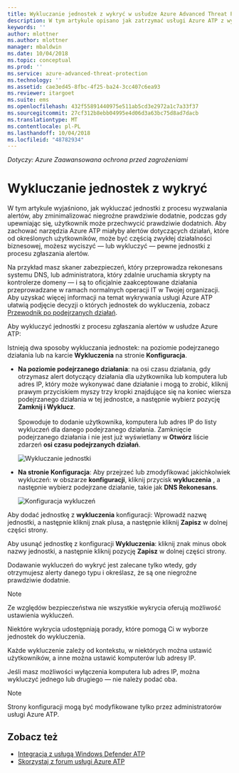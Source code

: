 ```yaml
---
title: Wykluczanie jednostek z wykryć w usłudze Azure Advanced Threat Protection | Dokumentacja firmy Microsoft
description: W tym artykule opisano jak zatrzymać usługi Azure ATP z wykrywanie określonych działań jednostek jako podejrzanych
keywords: ''
author: mlottner
ms.author: mlottner
manager: mbaldwin
ms.date: 10/04/2018
ms.topic: conceptual
ms.prod: ''
ms.service: azure-advanced-threat-protection
ms.technology: ''
ms.assetid: cae3ed45-8fbc-4f25-ba24-3cc407c6ea93
ms.reviewer: itargoet
ms.suite: ems
ms.openlocfilehash: 432f55891440975e511ab5cd3e2972a1c7a33f37
ms.sourcegitcommit: 27cf312b8ebb04995e4d06d3a63bc75d8ad7dacb
ms.translationtype: MT
ms.contentlocale: pl-PL
ms.lasthandoff: 10/04/2018
ms.locfileid: "48782934"
---
```

*Dotyczy: Azure Zaawansowana ochrona przed zagrożeniami*



# <a name="excluding-entities-from-detections"></a>Wykluczanie jednostek z wykryć
W tym artykule wyjaśniono, jak wykluczać jednostki z procesu wyzwalania alertów, aby zminimalizować niegroźne prawdziwie dodatnie, podczas gdy upewniając się, użytkownik może przechwycić prawdziwie dodatnich. Aby zachować narzędzia Azure ATP miałyby alertów dotyczących działań, które od określonych użytkowników, może być częścią zwykłej działalności biznesowej, możesz wyciszyć — lub wykluczyć — pewne jednostki z procesu zgłaszania alertów.

Na przykład masz skaner zabezpieczeń, który przeprowadza rekonesans systemu DNS, lub administratora, który zdalnie uruchamia skrypty na kontrolerze domeny — i są to oficjalnie zaakceptowane działania przeprowadzane w ramach normalnych operacji IT w Twojej organizacji. Aby uzyskać więcej informacji na temat wykrywania usługi Azure ATP ułatwią podjęcie decyzji o których jednostek do wykluczenia, zobacz [Przewodnik po podejrzanych działań](suspicious-activity-guide.md).

Aby wykluczyć jednostki z procesu zgłaszania alertów w usłudze Azure ATP:

Istnieją dwa sposoby wykluczania jednostek: na poziomie podejrzanego działania lub na karcie **Wykluczenia** na stronie **Konfiguracja**.

- **Na poziomie podejrzanego działania**: na osi czasu działania, gdy otrzymasz alert dotyczący działania dla użytkownika lub komputera lub adres IP, który może wykonywać dane działanie i mogą to zrobić, kliknij prawym przyciskiem myszy trzy kropki znajdujące się na koniec wiersza podejrzanego działania w tej jednostce, a następnie wybierz pozycję **Zamknij i Wyklucz**. <br></br>Spowoduje to dodanie użytkownika, komputera lub adres IP do listy wykluczeń dla danego podejrzanego działania. Zamknięcie podejrzanego działania i nie jest już wyświetlany w **Otwórz** liście zdarzeń **osi czasu podejrzanych działań**.

    ![Wykluczanie jednostki](./media/exclude-in-sa.png)

- **Na stronie Konfiguracja**: Aby przejrzeć lub zmodyfikować jakichkolwiek wykluczeń: w obszarze **konfiguracji**, kliknij przycisk **wykluczenia** , a następnie wybierz podejrzane działanie, takie jak **DNS Rekonesans**.

    ![Konfiguracja wykluczeń](./media/exclusions.png)

Aby dodać jednostkę z **wykluczenia** konfiguracji: Wprowadź nazwę jednostki, a następnie kliknij znak plusa, a następnie kliknij **Zapisz** w dolnej części strony.

Aby usunąć jednostkę z konfiguracji **Wykluczenia**: kliknij znak minus obok nazwy jednostki, a następnie kliknij pozycję **Zapisz** w dolnej części strony.

Dodawanie wykluczeń do wykryć jest zalecane tylko wtedy, gdy otrzymujesz alerty danego typu i określasz, że są one niegroźne prawdziwie dodatnie. 

> [!NOTE]
> Ze względów bezpieczeństwa nie wszystkie wykrycia oferują możliwość ustawienia wykluczeń. 

Niektóre wykrycia udostępniają porady, które pomogą Ci w wyborze jednostek do wykluczenia. 

Każde wykluczenie zależy od kontekstu, w niektórych można ustawić użytkowników, a inne można ustawić komputerów lub adresy IP. 

Jeśli masz możliwości wyłączenia komputera lub adres IP, można wykluczyć jednego lub drugiego — nie należy podać oba.

> [!NOTE]
> Strony konfiguracji mogą być modyfikowane tylko przez administratorów usługi Azure ATP.


## <a name="see-also"></a>Zobacz też

- [Integracja z usługą Windows Defender ATP](integrate-wd-atp.md)
- [Skorzystaj z forum usługi Azure ATP](https://aka.ms/azureatpcommunity)